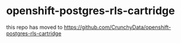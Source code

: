 # openshift-postgres-rls-cartridge

this repo has moved to https://github.com/CrunchyData/openshift-postgres-rls-cartridge
